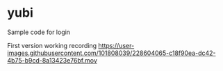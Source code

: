 # yubi
Sample code for login

First version working recording
https://user-images.githubusercontent.com/101808039/228604065-c18f90ea-dc42-4b75-b9cd-8a13423e76bf.mov
 
